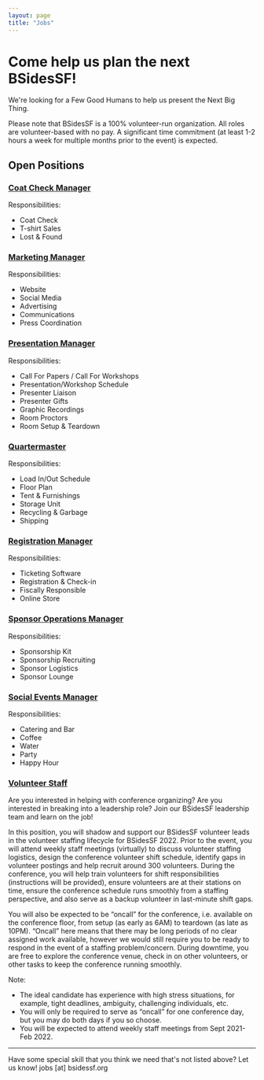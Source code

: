 ```yaml
---
layout: page
title: "Jobs"
---
```


# Come help us plan the next BSidesSF!

We're looking for a Few Good Humans to help us present the Next Big Thing.

Please note that BSidesSF is a 100% volunteer-run organization. All roles are volunteer-based with no pay. A significant time commitment (at least 1-2 hours a week for multiple months prior to the event) is expected.

## Open Positions

### [Coat Check Manager](mailto:jobs@bsidessf.org?subject=I%27d+like+to+be+the+BSidesSF+Coat+Check+Manager)

Responsibilities:
* Coat Check
* T-shirt Sales
* Lost & Found

### [Marketing Manager](mailto:jobs@bsidessf.org?subject=I%27d+like+to+be+the+BSidesSF+Marketing+Manager)

Responsibilities:
* Website
* Social Media
* Advertising
* Communications
* Press Coordination

### [Presentation Manager](mailto:jobs@bsidessf.org?subject=I%27d+like+to+be+the+BSidesSF+Presentation+Manager)

Responsibilities:
* Call For Papers / Call For Workshops
* Presentation/Workshop Schedule
* Presenter Liaison
* Presenter Gifts
* Graphic Recordings
* Room Proctors
* Room Setup & Teardown

### [Quartermaster](mailto:jobs@bsidessf.org?subject=I%27d+like+to+be+the+BSidesSF+Quartermaster)

Responsibilities:
* Load In/Out Schedule
* Floor Plan
* Tent & Furnishings
* Storage Unit
* Recycling & Garbage
* Shipping

### [Registration Manager](mailto:jobs@bsidessf.org?subject=I%27d+like+to+be+the+BSidesSF+Registration+Manager)

Responsibilities:
* Ticketing Software
* Registration & Check-in
* Fiscally Responsible
* Online Store

### [Sponsor Operations Manager](mailto:jobs@bsidessf.org?subject=I%27d+like+to+be+the+BSidesSF+Sponsor+Operations+Manager)

Responsibilities:
* Sponsorship Kit
* Sponsorship Recruiting
* Sponsor Logistics
* Sponsor Lounge

### [Social Events Manager](mailto:jobs@bsidessf.org?subject=I%27d+like+to+be+the+BSidesSF+Social+Events+Manager)

Responsibilities:
* Catering and Bar
* Coffee
* Water
* Party
* Happy Hour

### [Volunteer Staff](mailto:jobs@bsidessf.org?subject=I%27d+like+to+be+the+BSidesSF+Volunteer+Staff)

Are you interested in helping with conference organizing? Are you interested in breaking into a leadership role? Join our BSidesSF leadership team and learn on the job!

In this position, you will shadow and support our BSidesSF volunteer leads in the volunteer staffing lifecycle for BSidesSF 2022. Prior to the event, you will attend weekly staff meetings (virtually) to discuss volunteer staffing logistics, design the conference volunteer shift schedule, identify gaps in volunteer postings and help recruit around 300 volunteers. During the conference, you will help train volunteers for shift responsibilities (instructions will be provided), ensure volunteers are at their stations on time, ensure the conference schedule runs smoothly from a staffing perspective, and also serve as a backup volunteer in last-minute shift gaps.

You will also be expected to be “oncall” for the conference, i.e. available on the conference floor, from setup (as early as 6AM) to teardown (as late as 10PM). “Oncall” here means that there may be long periods of no clear assigned work available, however we would still require you to be ready to respond in the event of a staffing problem/concern. During downtime, you are free to explore the conference venue, check in on other volunteers, or other tasks to keep the conference running smoothly.

Note:
* The ideal candidate has experience with high stress situations, for example, tight deadlines, ambiguity, challenging individuals, etc.
* You will only be required to serve as “oncall” for one conference day, but you may do both days if you so choose. 
* You will be expected to attend weekly staff meetings from Sept 2021-Feb 2022.

---

Have some special skill that you think we need that's not listed above? Let us know! jobs [at] bsidessf.org
